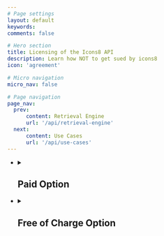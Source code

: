 ```yaml
---
# Page settings
layout: default
keywords:
comments: false

# Hero section
title: Licensing of the Icons8 API 
description: Learn how NOT to get sued by icons8
icon: 'agreement'

# Micro navigation
micro_nav: false

# Page navigation
page_nav:
  prev:
      content: Retrieval Engine
      url: '/api/retrieval-engine'
  next:
      content: Use Cases
      url: '/api/use-cases'
---
```


<ul>
  
   <li>
   <details>
     <summary>
       <h2> Paid Option  </h2>
     </summary>
<p>Paid option means you have to buy an access token. The token is a short string code. You embed the token into your requests for searching and retrieval engines. The same token is used to access both engines. The starter API license is $100/month. It includes up to 100K requests to retrieval engine per month. The requests are the actual, non-cached icons downloads.  Every extra 100K requests add $100 more to the monthly plan. You may not cache the requests on your side for the reasons of fair billing. Requests to search engine have no limit within any API plan. No matter how many retrieval requests you've purchased. You may pay for API license on <a href="https://icons8.recurly.com/subscribe/api_access" rel="nofollow">this page</a>. After we receive payment, we issue an API token for accessing our engines.</p>
   </details>
   </li>
    
   <li>
   <details>
     <summary>
       <h2> Free of Charge Option </h2>
     </summary>
<p>There is no free option to use our dedicated search engine. Only the retrieval <a href="http://img.icons8.com" rel="nofollow">omg-img</a> engine can be used for free. However <a href="http://img.icons8.com" rel="nofollow">omg-img</a> provides a great deal of opportunities to use <b>both searching and retrieaval absolutely for free</b>.
<br>
Few limitations of free of charge option are:</p>
<ul>
<li>
<p>png icons are available in limited (<b>less than 550px</b>) size but suitable for a great deal of needs</p>
</li>
<li>
<p>only <b>popular SVG</b> icons are available for <b>free</b></p>
</li>
<li>
<p>searching is only by means of <a href="http://img.icons8.com" rel="nofollow">omg-img</a></p>
</li></ul></details>
</li>


</ul>
